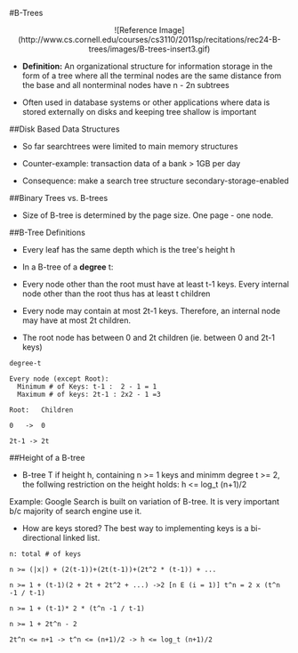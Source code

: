 #B-Trees

<center> ![Reference Image](http://www.cs.cornell.edu/courses/cs3110/2011sp/recitations/rec24-B-trees/images/B-trees-insert3.gif) </center>

- **Definition:** An organizational structure for information storage in the form of a tree where all the terminal nodes are the
same distance from the base and all nonterminal nodes have n - 2n subtrees

- Often used in database systems or other applications where data is stored externally on disks and keeping tree shallow is important

##Disk Based Data Structures

- So far searchtrees were limited to main memory structures

- Counter-example: transaction data of a bank > 1GB per day

- Consequence: make a search tree structure secondary-storage-enabled

##Binary Trees vs. B-trees

- Size of B-tree is determined by the page size. One page - one node.

##B-Tree Definitions

- Every leaf has the same depth which is the tree's height h

- In a B-tree of a **degree** t:

- Every node other than the root must have at least t-1 keys. Every internal node other than the root thus has at least t children

- Every node may contain at most 2t-1 keys. Therefore, an internal node may have at most 2t children.

- The root node has between 0 and 2t children (ie. between 0 and 2t-1 keys)

```
degree-t

Every node (except Root):
  Minimum # of Keys: t-1 :  2 - 1 = 1
  Maximum # of keys: 2t-1 : 2x2 - 1 =3

Root:   Children

0   ->  0

2t-1 -> 2t
```

##Height of a B-tree

- B-tree T if height h, containing n >= 1 keys and minimm degree t >= 2, the follwing restriction on the height holds: h <= log_t (n+1)/2

Example: Google Search is built on variation of B-tree. It is very important b/c majority of search engine use it.

- How are keys stored? The best way to implementing keys is a bi-directional linked list. 

```
n: total # of keys

n >= (|x|) + (2(t-1))+(2t(t-1))+(2t^2 * (t-1)) + ...

n >= 1 + (t-1)(2 + 2t + 2t^2 + ...) ->2 [n E (i = 1)] t^n = 2 x (t^n -1 / t-1)

n >= 1 + (t-1)* 2 * (t^n -1 / t-1)

n >= 1 + 2t^n - 2

2t^n <= n+1 -> t^n <= (n+1)/2 -> h <= log_t (n+1)/2
```
